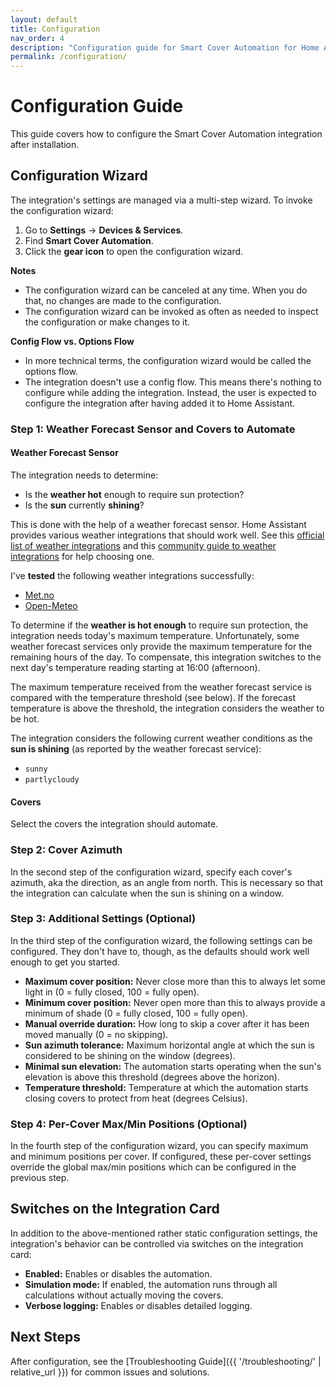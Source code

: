 ```yaml
---
layout: default
title: Configuration
nav_order: 4
description: "Configuration guide for Smart Cover Automation for Home Assistant."
permalink: /configuration/
---
```


# Configuration Guide

This guide covers how to configure the Smart Cover Automation integration after installation.

## Configuration Wizard

The integration's settings are managed via a multi-step wizard. To invoke the configuration wizard:

1. Go to **Settings** → **Devices & Services**.
2. Find **Smart Cover Automation**.
3. Click the **gear icon** to open the configuration wizard.

**Notes**

- The configuration wizard can be canceled at any time. When you do that, no changes are made to the configuration.
- The configuration wizard can be invoked as often as needed to inspect the configuration or make changes to it.

**Config Flow vs. Options Flow**

- In more technical terms, the configuration wizard would be called the options flow.
- The integration doesn't use a config flow. This means there's nothing to configure while adding the integration. Instead, the user is expected to configure the integration after having added it to Home Assistant.

### Step 1: Weather Forecast Sensor and Covers to Automate

#### Weather Forecast Sensor

The integration needs to determine:

- Is the **weather hot** enough to require sun protection?
- Is the **sun** currently **shining**?

This is done with the help of a weather forecast sensor. Home Assistant provides various weather integrations that should work well. See this [official list of weather integrations](https://www.home-assistant.io/integrations/#weather) and this [community guide to weather integrations](https://community.home-assistant.io/t/definitive-guide-to-weather-integrations/736419/1) for help choosing one.

I've **tested** the following weather integrations successfully:

- [Met.no](https://www.home-assistant.io/integrations/met/)
- [Open-Meteo](https://www.home-assistant.io/integrations/open_meteo/)

To determine if the **weather is hot enough** to require sun protection, the integration needs today's maximum temperature. Unfortunately, some weather forecast services only provide the maximum temperature for the remaining hours of the day. To compensate, this integration switches to the next day's temperature reading starting at 16:00 (afternoon).

The maximum temperature received from the weather forecast service is compared with the temperature threshold (see below). If the forecast temperature is above the threshold, the integration considers the weather to be hot.

The integration considers the following current weather conditions as the **sun is shining** (as reported by the weather forecast service):

- `sunny`
- `partlycloudy`

#### Covers

Select the covers the integration should automate.

### Step 2: Cover Azimuth

In the second step of the configuration wizard, specify each cover's azimuth, aka the direction, as an angle from north. This is necessary so that the integration can calculate when the sun is shining on a window.

### Step 3: Additional Settings (Optional)

In the third step of the configuration wizard, the following settings can be configured. They don't have to, though, as the defaults should work well enough to get you started.

- **Maximum cover position:** Never close more than this to always let some light in (0 = fully closed, 100 = fully open).
- **Minimum cover position:** Never open more than this to always provide a minimum of shade (0 = fully closed, 100 = fully open).
- **Manual override duration:** How long to skip a cover after it has been moved manually (0 = no skipping).
- **Sun azimuth tolerance:** Maximum horizontal angle at which the sun is considered to be shining on the window (degrees).
- **Minimal sun elevation:** The automation starts operating when the sun's elevation is above this threshold (degrees above the horizon).
- **Temperature threshold:** Temperature at which the automation starts closing covers to protect from heat (degrees Celsius).

### Step 4: Per-Cover Max/Min Positions (Optional)

In the fourth step of the configuration wizard, you can specify maximum and minimum positions per cover. If configured, these per-cover settings override the global max/min positions which can be configured in the previous step.

## Switches on the Integration Card

In addition to the above-mentioned rather static configuration settings, the integration's behavior can be controlled via switches on the integration card:

- **Enabled:** Enables or disables the automation.
- **Simulation mode:** If enabled, the automation runs through all calculations without actually moving the covers.
- **Verbose logging:** Enables or disables detailed logging.

## Next Steps

After configuration, see the [Troubleshooting Guide]({{ '/troubleshooting/' | relative_url }}) for common issues and solutions.